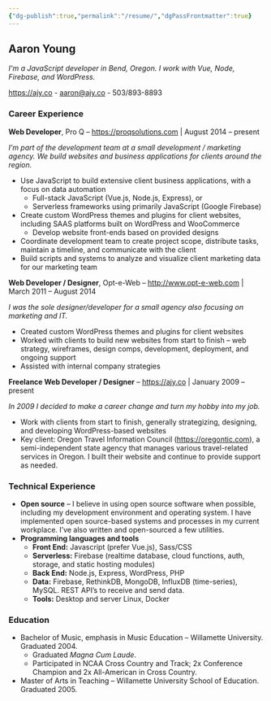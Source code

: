 ```yaml
---
{"dg-publish":true,"permalink":"/resume/","dgPassFrontmatter":true}
---
```



## Aaron Young

*I'm a JavaScript developer in Bend, Oregon. I work with Vue, Node, Firebase, and WordPress.*

https://ajy.co - aaron@ajy.co - 503/893-8893

### Career Experience

**Web Developer**, Pro Q – https://proqsolutions.com | August 2014 – present

_I’m part of the development team at a small development / marketing agency. We build websites and business applications for clients around the region._

-   Use JavaScript to build extensive client business applications, with a focus on data automation
    -   Full-stack JavaScript (Vue.js, Node.js, Express), or
    -   Serverless frameworks using primarily JavaScript (Google Firebase)
-   Create custom WordPress themes and plugins for client websites, including SAAS platforms built on WordPress and WooCommerce
    -   Develop website front-ends based on provided designs
-   Coordinate development team to create project scope, distribute tasks, maintain a timeline, and communicate with the client
-   Build scripts and systems to analyze and visualize client marketing data for our marketing team

**Web Developer / Designer**, Opt-e-Web – http://www.opt-e-web.com | March 2011 – August 2014

_I was the sole designer/developer for a small agency also focusing on marketing and IT._

-   Created custom WordPress themes and plugins for client websites
-   Worked with clients to build new websites from start to finish – web strategy, wireframes, design comps, development, deployment, and ongoing support
-   Assisted with internal company strategies

**Freelance Web Developer / Designer** – https://ajy.co | January 2009 – present

_In 2009 I decided to make a career change and turn my hobby into my job._

-   Work with clients from start to finish, generally strategizing, designing, and developing WordPress-based websites
-   Key client: Oregon Travel Information Council (https://oregontic.com), a semi-independent state agency that manages various travel-related services in Oregon. I built their website and continue to provide support as needed.

### Technical Experience

-   **Open source** – I believe in using open source software when possible, including my development environment and operating system. I have implemented open source-based systems and processes in my current workplace. I’ve also written and open-sourced a few utilities.
-   **Programming languages and tools**
    -   **Front End:** Javascript (prefer Vue.js), Sass/CSS
    -   **Serverless:** Firebase (realtime database, cloud functions, auth, storage, and static hosting modules)
    -   **Back End:** Node.js, Express, WordPress, PHP
    -   **Data:** Firebase, RethinkDB, MongoDB, InfluxDB (time-series), MySQL. REST API’s to receive and send data.
    -   **Tools:** Desktop and server Linux, Docker

### Education

-   Bachelor of Music, emphasis in Music Education – Willamette University. Graduated 2004.
    -   Graduated _Magna Cum Laude_.
    -   Participated in NCAA Cross Country and Track; 2x Conference Champion and 2x All-American in Cross Country.
-   Master of Arts in Teaching – Willamette University School of Education. Graduated 2005.